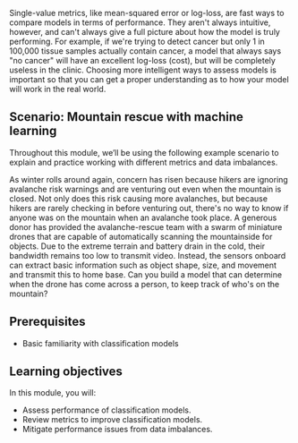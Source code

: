 Single-value metrics, like mean-squared error or log-loss, are fast ways to compare models in terms of performance. They aren't always intuitive, however, and can't always give a full picture about how the model is truly performing. For example, if we're trying to detect cancer but only 1 in 100,000 tissue samples actually contain cancer, a model that always says "no cancer" will have an excellent log-loss (cost), but will be completely useless in the clinic. Choosing more intelligent ways to assess models is important so that you can get a proper understanding as to how your model will work in the real world.

## Scenario: Mountain rescue with machine learning

Throughout this module, we’ll be using the following example scenario to explain and practice working with different metrics and data imbalances.

As winter rolls around again, concern has risen because hikers are ignoring avalanche risk warnings and are venturing out even when the mountain is closed. Not only does this risk causing more avalanches, but because hikers are rarely checking in before venturing out, there's no way to know if anyone was on the mountain when an avalanche took place. A generous donor has provided the avalanche-rescue team with a swarm of miniature drones that are capable of automatically scanning the mountainside for objects. Due to the extreme terrain and battery drain in the cold, their bandwidth remains too low to transmit video. Instead, the sensors onboard can extract basic information such as object shape, size, and movement and transmit this to home base. Can you build a model that can determine when the drone has come across a person, to keep track of who's on the mountain?

## Prerequisites

* Basic familiarity with classification models

## Learning objectives

In this module, you will:

* Assess performance of classification models.
* Review metrics to improve classification models.
* Mitigate performance issues from data imbalances.
